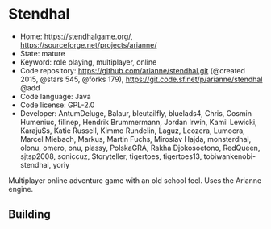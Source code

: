 # Stendhal

- Home: https://stendhalgame.org/, https://sourceforge.net/projects/arianne/
- State: mature
- Keyword: role playing, multiplayer, online
- Code repository: https://github.com/arianne/stendhal.git (@created 2015, @stars 545, @forks 179), https://git.code.sf.net/p/arianne/stendhal @add
- Code language: Java
- Code license: GPL-2.0
- Developer: AntumDeluge, Balaur, bleutailfly, bluelads4, Chris, Cosmin Humeniuc, filinep, Hendrik Brummermann, Jordan Irwin, Kamil Lewicki, KarajuSs, Katie Russell, Kimmo Rundelin, Laguz, Leozera, Lumocra, Marcel Miebach, Markus, Martin Fuchs, Miroslav Hajda, monsterdhal, olonu, omero, onu, plassy, PolskaGRA, Rakha Djokosoetono, RedQueen, sjtsp2008, soniccuz, Storyteller, tigertoes, tigertoes13, tobiwankenobi-stendhal, yoriy

Multiplayer online adventure game with an old school feel.
Uses the Arianne engine.

## Building
